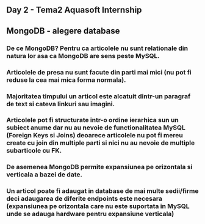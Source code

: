 ## Day 2 - Tema2 Aquasoft Internship
## MongoDB - alegere database
### De ce MongoDB? Pentru ca articolele nu sunt relationale din natura lor asa ca MongoDB are sens peste MySQL.
### Articolele de presa nu sunt facute din parti mai mici (nu pot fi reduse la cea mai mica forma normala).
### Majoritatea timpului un articol este alcatuit dintr-un paragraf de text si cateva linkuri sau imagini.
### Articolele pot fi structurate intr-o ordine ierarhica sun un subiect anume dar nu au nevoie de functionalitatea MySQL (Foreign Keys si Joins) deoarece articolele nu pot fi mereu create cu join din multiple parti si nici nu au nevoie de multiple subarticole cu FK.
### De asemenea MongoDB permite expansiunea pe orizontala si verticala a bazei de date.
### Un articol poate fi adaugat in database de mai multe sedii/firme deci adaugarea de diferite endpoints este necesara (expansiunea pe orizontala care nu este suportata in MySQL unde se adauga hardware pentru expansiune verticala)